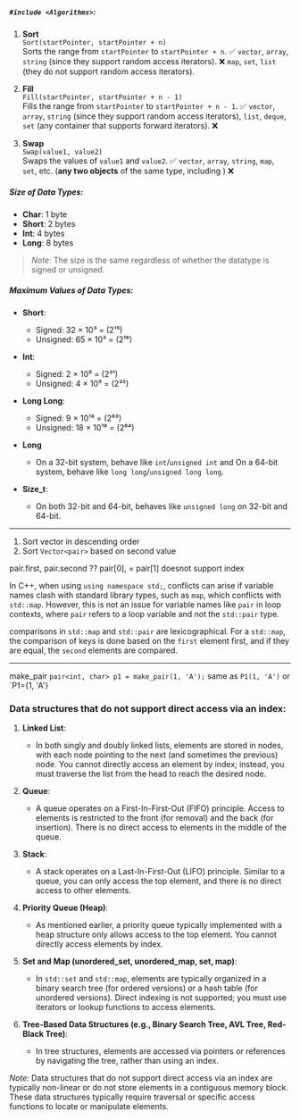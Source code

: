 ##### `#include <Algorithms>`:

1. **Sort**  
   `Sort(startPointer, startPointer + n)`  
   Sorts the range from `startPointer` to `startPointer + n`.
   ✅ `vector`, `array`, `string` (since they support random access iterators).
   ❌ `map`, `set`, `list` (they do not support random access iterators).
   
1. **Fill**  
   `Fill(startPointer, startPointer + n - 1)`  
   Fills the range from `startPointer` to `startPointer + n - 1`.
   ✅ `vector`, `array`, `string` (since they support random access iterators),  `list`, `deque`, `set` (any container that supports forward iterators).
   ❌
   
1. **Swap**  
   `Swap(value1, value2)`  
   Swaps the values of `value1` and `value2`.
   ✅ `vector`, `array`, `string`, `map`, `set`, etc. (**any two objects** of the same type, including )
   ❌
##### Size of Data Types:
- **Char**: 1 byte  
- **Short**: 2 bytes  
- **Int**: 4 bytes  
- **Long**: 8 bytes  

> *Note*: The size is the same regardless of whether the datatype is signed or unsigned.

##### Maximum Values of Data Types:

- **Short**:  
  - Signed: 32 × 10³ = (2¹⁵)  
  - Unsigned: 65 × 10³ = (2¹⁶)

- **Int**:  
  - Signed: 2 × 10⁹ = (2³¹)  
  - Unsigned: 4 × 10⁹ = (2³²)

- **Long Long**:  
  - Signed: 9 × 10¹⁸ = (2⁶³)  
  - Unsigned: 18 × 10¹⁸ = (2⁶⁴)

- **Long**  
  - On a 32-bit system, behave like `int`/`unsigned int` and On a 64-bit system, behave like `long long`/`unsigned long long`.  
- **Size_t**:  
  - On both 32-bit and 64-bit, behaves like `unsigned long` on 32-bit and 64-bit.

---

1. Sort vector in descending order
2. Sort `Vector<pair>` based on second value

pair.first, pair.second  ??
pair[0], = pair[1] doesnot support index

In C++, when using `using namespace std;`, conflicts can arise if variable names clash with standard library types, such as `map`, which conflicts with `std::map`. However, this is not an issue for variable names like `pair` in loop contexts, where `pair` refers to a loop variable and not the `std::pair` type.

comparisons in `std::map` and `std::pair` are lexicographical. For a `std::map`, the comparison of keys is done based on the `first` element first, and if they are equal, the `second` elements are compared.

---

make_pair 
`pair<int, char> p1 = make_pair(1, 'A');`
same as `P1(1, 'A')` or `P1={1, 'A'}



### Data structures that do not support direct access via an index:

1. **Linked List**:
   - In both singly and doubly linked lists, elements are stored in nodes, with each node pointing to the next (and sometimes the previous) node. You cannot directly access an element by index; instead, you must traverse the list from the head to reach the desired node.

2. **Queue**:
   - A queue operates on a First-In-First-Out (FIFO) principle. Access to elements is restricted to the front (for removal) and the back (for insertion). There is no direct access to elements in the middle of the queue.

3. **Stack**:
   - A stack operates on a Last-In-First-Out (LIFO) principle. Similar to a queue, you can only access the top element, and there is no direct access to other elements.

4. **Priority Queue (Heap)**:
   - As mentioned earlier, a priority queue typically implemented with a heap structure only allows access to the top element. You cannot directly access elements by index.

5. **Set and Map (unordered_set, unordered_map, set, map)**:
   - In `std::set` and `std::map`, elements are typically organized in a binary search tree (for ordered versions) or a hash table (for unordered versions). Direct indexing is not supported; you must use iterators or lookup functions to access elements.

6. **Tree-Based Data Structures (e.g., Binary Search Tree, AVL Tree, Red-Black Tree)**:
   - In tree structures, elements are accessed via pointers or references by navigating the tree, rather than using an index.

*Note:* Data structures that do not support direct access via an index are typically non-linear or do not store elements in a contiguous memory block. These data structures typically require traversal or specific access functions to locate or manipulate elements.


